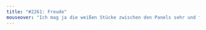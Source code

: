 ```yaml
---
title: "#2261: Freude"
mouseover: "Ich mag ja die weißen Stücke zwischen den Panels sehr und freue mich darüber, dass es heute ein paar mehr sind."
---
```

